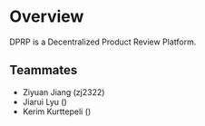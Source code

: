 # Overview
DPRP is a Decentralized Product Review Platform.
## Teammates
- Ziyuan Jiang (zj2322)
- Jiarui Lyu ()
- Kerim Kurttepeli ()

